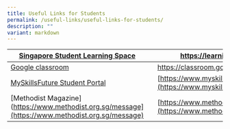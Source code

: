 ```yaml
---
title: Useful Links for Students
permalink: /useful-links/useful-links-for-students/
description: ""
variant: markdown
---
```

| [Singapore Student Learning Space](https://learning.moe.edu.sg/) |  |https://learning.moe.edu.sg |
| -------- | -------- | -------- |
| [Google classroom](https://classroom.google.com/)  |      |  https://classroom.google.com/    |
| [MySkillsFuture Student Portal](https://www.myskillsfuture.sg/secondary)     |      |         [https://www.myskillsfuture.sg/secondary](https://www.myskillsfuture.sg/secondary)     |
| [Methodist Magazine](https://www.methodist.org.sg/message](https://www.methodist.org.sg/message)     |      |         [https://www.methodist.org.sg/message](https://www.methodist.org.sg/message))     |